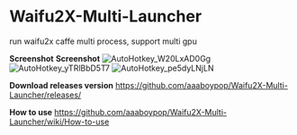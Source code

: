 # Waifu2X-Multi-Launcher
run waifu2x caffe multi process, support multi gpu

**Screenshot**
**Screenshot**
![AutoHotkey_W20LxAD0Gg](https://user-images.githubusercontent.com/13348147/60266461-48b82700-9912-11e9-9318-9140697a7ec6.png)
![AutoHotkey_yTRlBbD5T7](https://user-images.githubusercontent.com/13348147/60266467-4b1a8100-9912-11e9-806a-3dd57ea59546.png)
![AutoHotkey_pe5dyLNjLN](https://user-images.githubusercontent.com/13348147/60266469-4c4bae00-9912-11e9-8cfc-2ac796cb2240.png)

**Download releases version**
https://github.com/aaaboypop/Waifu2X-Multi-Launcher/releases/

**How to use**
https://github.com/aaaboypop/Waifu2X-Multi-Launcher/wiki/How-to-use
